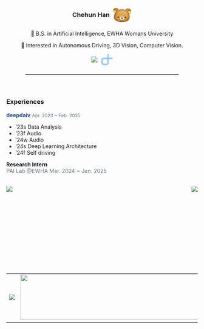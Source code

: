 <div align="center">
  <h3 style="display: flex; align-items: center; justify-content: center; gap: 8px;">
    Chehun Han 
    <img src="kuma.jpg" width="50" height="50" style="vertical-align: middle;" />
  </h3>

  <p>🏫 B.S. in Artificial Intelligence, EWHA Womans University</p>
  <p>🚗 Interested in Autonomous Driving, 3D Vision, Computer Vision.</p>

  <div style="display: flex; justify-content: center; align-items: center; gap: 10px;">
    <a href="https://velog.io/@chehun1216" style="text-decoration: none;">
      <img src="https://velog-readme-stats.vercel.app/api/badge?name=chaenyang.log" />
    </a>
    <a href="https://nyangche.github.io" style="text-decoration: none;">
      <img src="logo.png" width="30" />
    </a>
  </div>


  <hr style="width: 80%; border: 1px solid lightgray; margin: 20px auto;">
</div>




<br>

### Experiences

<a href="https://deepdaiv.oopy.io/" style="color:#264a8e; text-decoration:none;"><b>deepdaiv</b></a>
<span style="color:#6c757d; font-size:12px;">Apr. 2023 ~ Feb. 2025</span>  


- ’23s Data Analysis  
- ’23f Audio  
- ’24w Audio  
- ’24s Deep Learning Architecture  
- ’24f Self driving  

**Research Intern**  
<span style="color:#6c757d; font-size:14px;">PAI Lab @EWHA Mar. 2024 ~ Jan. 2025</span>


<br>


<div style="display: flex; justify-content: space-between;">
  <img src="https://github-readme-stats.vercel.app/api?username=nyangche&show_icons=true&theme=transparent&cache_seconds=1800" height="200"/>
  <img src="https://github-readme-stats.vercel.app/api/top-langs/?username=nyangche&hide=c%23,powershell,Mathematica,Ruby,Objective-C,Objective-C%2b%2b,Cuda&title_color=61dafb&text_color=ffffff&icon_color=61dafb&bg_color=20232a&langs_count=8&layout=compact&border_color=61dafb&hide_border=true&size_weight=0.5&count_weight=0.5" height="200"/>
</div>


<br>

<table align="center" style="border-collapse: collapse; border: none;">
  <tr style="border: none;">
    <td style="border: none; text-align: center;">
      <a href="https://github.com/devxb/gitanimals">
        <img src="https://render.gitanimals.org/farms/{nyangche}" width="500"/>
      </a>
    </td>
    <td style="border: none; text-align: center;">
      <a href="https://github.com/devxb/gitanimals">
        <img src="https://render.gitanimals.org/lines/{nyangche}?pet-id=1" width="500" height="120"/>
      </a>
    </td>
  </tr>
</table>


